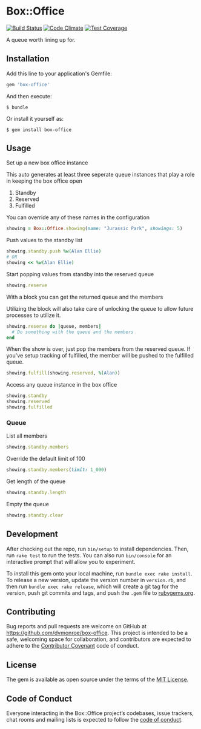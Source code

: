 # Box::Office

[![Build Status](https://travis-ci.org/dvmonroe/box-office.svg?branch=master)](https://travis-ci.org/dvmonroe/box-office)
[![Code Climate](https://codeclimate.com/github/dvmonroe/box-office/badges/gpa.svg)](https://codeclimate.com/github/dvmonroe/box-office)
[![Test Coverage](https://codeclimate.com/github/dvmonroe/box-office/badges/coverage.svg)](https://codeclimate.com/github/dvmonroe/box-office/coverage)

A queue worth lining up for.

## Installation

Add this line to your application's Gemfile:

```ruby
gem 'box-office'
```

And then execute:

    $ bundle

Or install it yourself as:

    $ gem install box-office

## Usage

Set up a new box office instance

This auto generates at least three seperate queue instances that
play a role in keeping the box office open

  1. Standby
  2. Reserved
  3. Fulfilled

You can override any of these names in the configuration

```ruby
showing = Box::Office.showing(name: "Jurassic Park", showings: 5)
```

Push values to the standby list

```ruby
showing.standby.push %w(Alan Ellie)
# OR
showing << %w(Alan Ellie)
```

Start popping values from standby into the reserved queue

```ruby
showing.reserve
```

With a block you can get the returned queue and the members

Utilizing the block will also take care of unlocking the queue to allow
future processes to utilize it.

```ruby
showing.reserve do |queue, members|
  # Do something with the queue and the members
end
```

When the show is over, just pop the members from the reserved queue.
If you've setup tracking of fulfilled, the member will be pushed to
the fulfilled queue.

```ruby
showing.fulfill(showing.reserved, %(Alan))
```

Access any queue instance in the box office
```ruby
showing.standby
showing.reserved
showing.fulfilled
```

### Queue

List all members

```ruby
showing.standby.members
```

Override the default limit of 100

```ruby
showing.standby.members(limit: 1_000)
```

Get length of the queue

```ruby
showing.standby.length
```

Empty the queue

```ruby
showing.standby.clear
```

## Development

After checking out the repo, run `bin/setup` to install dependencies. Then, run `rake test` to run the tests. You can also run `bin/console` for an interactive prompt that will allow you to experiment.

To install this gem onto your local machine, run `bundle exec rake install`. To release a new version, update the version number in `version.rb`, and then run `bundle exec rake release`, which will create a git tag for the version, push git commits and tags, and push the `.gem` file to [rubygems.org](https://rubygems.org).

## Contributing

Bug reports and pull requests are welcome on GitHub at https://github.com/dvmonroe/box-office. This project is intended to be a safe, welcoming space for collaboration, and contributors are expected to adhere to the [Contributor Covenant](http://contributor-covenant.org) code of conduct.

## License

The gem is available as open source under the terms of the [MIT License](https://opensource.org/licenses/MIT).

## Code of Conduct

Everyone interacting in the Box::Office project’s codebases, issue trackers, chat rooms and mailing lists is expected to follow the [code of conduct](https://github.com/[USERNAME]/box-office/blob/master/CODE_OF_CONDUCT.md).
